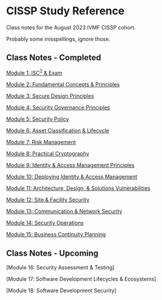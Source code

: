 # CISSP Study Reference

Class notes for the August 2023 IVMF CISSP cohort.

Probably some misspellings, ignore those.

## Class Notes - Completed

[Module 1: ISC<sup>2</sup> & Exam](class_notes/001-course_overview.md)

[Module 2: Fundamental Concepts & Principles](class_notes/002-fund_concepts.md)

[Module 3: Secure Design Principles](class_notes/003-secure_design_principles.md)

[Module 4: Security Governance Principles](class_notes/004-security_governance_principles.md)

[Module 5: Security Policy](class_notes/005-security_policy.md)

[Module 6: Asset Classification & Lifecycle](class_notes/006-asset_classification_lifecycle.md)

[Module 7: Risk Management](class_notes/007-risk_management.md)

[Module 8: Practical Cryptography](class_notes/008-practical_cryptography.md)

[Module 9: Identity & Access Management Principles](class_notes/009-identity_and_access_mgmt.md)

[Module 10: Deploying Identity & Access Management](class_notes/010-deploying_iam.md)

[Module 11: Architecture, Design, & Solutions Vulnerabilities](class_notes/011-solutions_vulnerabilities.md)

[Module 12: Site & Facility Security](class_notes/012-site_and_facility_security.md)

[Module 13:  Communication & Network Security](class_notes/013-comms_and_network_security.md)

[Module 14: Security Operations](class_notes/014-security_operations.md)

[Module 15: Business Continuity Planning](class_notes/015-bcp.md)

## Class Notes - Upcoming

[Module 16: Security Assessment & Testing]

[Module 17: Software Development Lifecycles & Ecosystems]

[Module 18: Software Development Security]